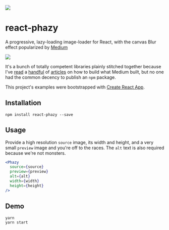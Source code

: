 ![](http://i.imgur.com/dYBsT13r.png)

# react-phazy

A progressive, lazy-loading image-loader for React, with the canvas Blur effect popularized by [Medium](MediumExample)

![](http://i.imgur.com/Khnp13s.gif)

It's a bunch of totally competent libraries plainly stitched together because I've [read][1] a [handful][2] of [articles][3] on how to build what Medium built, but no one had the common decency to publish an `npm` package.

This project's examples were bootstrapped with [Create React App](https://github.com/facebookincubator/create-react-app).

## Installation

`npm install react-phazy --save`

[MediumExample]:https://medium.com/the-nib/my-life-with-a-pre-existing-condition-e569d71da36c
[1]:https://jmperezperez.com/medium-image-progressive-loading-placeholder/
[2]:https://css-tricks.com/the-blur-up-technique-for-loading-background-images/
[3]:https://codepen.io/anthonykoch/pen/WrOQQz

## Usage

Provide a high resolution `source` image, its width and height, and a very small `preview` image and you're off to the races. The `alt` text is also required because we're not monsters.

```jsx
<Phazy
  source={source}
  preview={preview}
  alt={alt}
  width={width}
  height={height}
/>
```

## Demo

```bash
yarn
yarn start
```